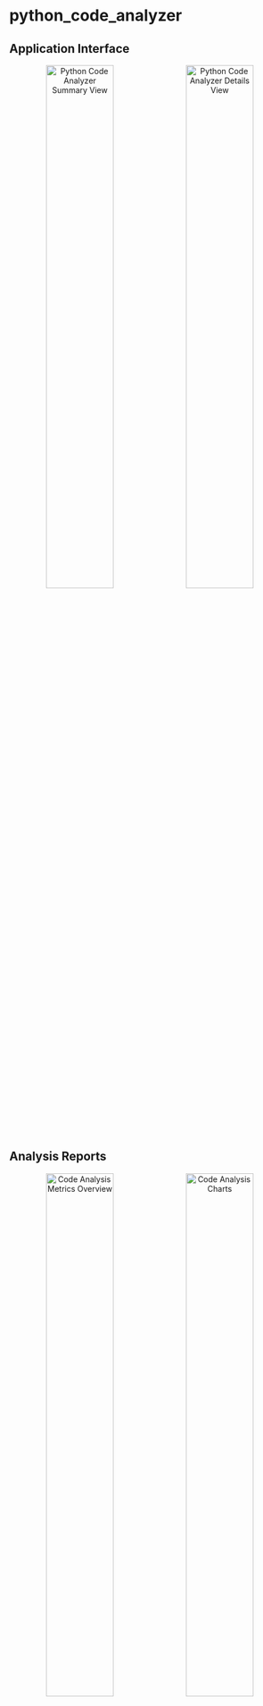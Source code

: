 # python_code_analyzer

## Application Interface
<p align="center">
  <img src="https://github.com/user-attachments/assets/14b5f74c-4b0e-4547-aaca-86570ebf9660" width="49%" alt="Python Code Analyzer Summary View">
  <img src="https://github.com/user-attachments/assets/583412c4-f0b3-4015-8d0a-50ec9e78575c" width="49%" alt="Python Code Analyzer Details View">
</p>

## Analysis Reports
<p align="center">
  <img src="https://github.com/user-attachments/assets/6c1c04f7-985e-4e49-84b8-79ce8f194e83" width="49%" alt="Code Analysis Metrics Overview">
  <img src="https://github.com/user-attachments/assets/f59b877d-b257-470b-b8ad-aa2ee3f7daa0" width="49%" alt="Code Analysis Charts">
</p>


A tool for analyzing Python codebases to assess complexity, development effort, and cost estimates.

## Features

- **Code Complexity Analysis**: Evaluates cyclomatic complexity, nesting depth, and other code quality metrics.
- **Development Effort Estimation**: Calculates effort scores, development time, and cost estimates.
- **Detailed Reporting**: Generates comprehensive analysis with multiple visualization options.
- **Project Overview**: Provides summaries of total lines, functions, classes, complexity, and effort scores.
- **Export Options**: Export results as HTML reports with interactive charts, CSV, or JSON.

## Metrics Calculated

- **Basic Metrics**: Total lines, blank lines, code lines, comment lines, comment percentage
- **Structure Metrics**: Function count, class count, average function length
- **Complexity Metrics**: Cyclomatic complexity, maximum nesting depth
- **Development Metrics**: Effort score, estimated development hours, estimated cost

## Installation

1. Clone this repository:
```
git clone https://github.com/yourusername/python-code-analyzer.git
cd python-code-analyzer
```

2. Install the requirements:
```
pip install -r requirements.txt
```

## Usage

### GUI Mode

Run the application with:

```
python script_analyzer.py
```

1. Browse for a Python file or directory.
2. Set the hourly rate for cost calculations (default: $50).
3. Select export options (HTML, CSV, JSON).
4. Click "Analyze Code" to process files.
5. View results in the Summary and File Details tabs.
6. HTML reports will open automatically in your browser.

### Programmatic Usage

The core analyzer can also be used programmatically:

```python
from script_analyzer import CodeComplexityAnalyzer

# Initialize analyzer with hourly rate
analyzer = CodeComplexityAnalyzer(hourly_rate=50)

# Analyze a single file
result = analyzer.analyze_python_file("path/to/your/file.py")
print(result)

# Analyze a directory
results = analyzer.analyze_directory("path/to/your/project/")

# Generate summary
summary = analyzer.get_summary_data()

# Export results
analyzer.export_to_html("report.html")
analyzer.export_to_csv("data.csv")
analyzer.export_to_json("data.json")
```

## Understanding the Results

### Effort Score (0-10)

The effort score combines several factors:
- Function length (longer functions = higher score)
- Cyclomatic complexity (more branches = higher score)
- Nesting depth (deeper nesting = higher score)
- Comment percentage (fewer comments = higher score)
- Number of functions (more functions = higher score)
- Number of imports (more dependencies = higher score)

### Development Estimates

Time and cost estimates are based on:
- Effort score
- Total lines of code
- Hourly rate specified

## Sample Output

The HTML report includes:
- Key metrics in card format
- Project overview with averages
- Interactive bar charts for effort and complexity
- Pie chart of code distribution by directory
- Tables of most complex files and file details

## Contributing

Contributions are welcome! Please feel free to submit a Pull Request.

## License

This project is licensed under the GPL3 License - see the LICENSE file for details.

